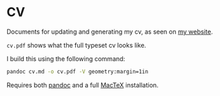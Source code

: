 # CV
Documents for updating and generating my cv, as seen on [my website](https://fredner.org).

`cv.pdf` shows what the full typeset cv looks like.

I build this using the following command:

```bash
pandoc cv.md -o cv.pdf -V geometry:margin=1in
```

Requires both [pandoc](https://pandoc.org) and a full [MacTeX](https://www.tug.org/mactex/) installation.
